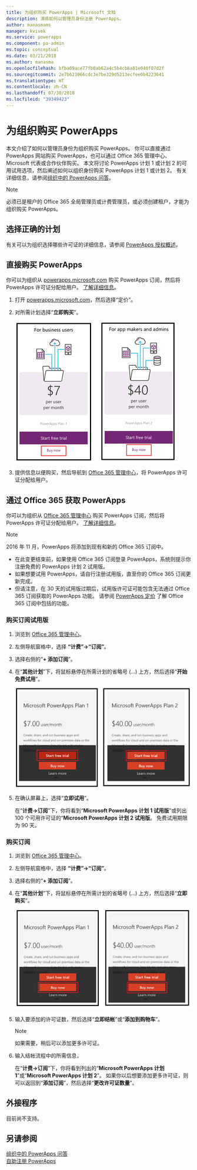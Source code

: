 ```yaml
---
title: 为组织购买 PowerApps | Microsoft 文档
description: 演练如何以管理员身份注册 PowerApps。
author: manasmams
manager: kvivek
ms.service: powerapps
ms.component: pa-admin
ms.topic: conceptual
ms.date: 03/21/2018
ms.author: manasma
ms.openlocfilehash: bfba09ace77fb0ab62a4c5b4cb6a01e040f07d2f
ms.sourcegitcommit: 2e7b621066cdc3e7be329d5213ecfee0b4223641
ms.translationtype: HT
ms.contentlocale: zh-CN
ms.lasthandoff: 07/30/2018
ms.locfileid: "39349423"
---
```

# <a name="purchase-powerapps-for-your-organization"></a>为组织购买 PowerApps
本文介绍了如何以管理员身份为组织购买 PowerApps。 你可以直接通过 PowerApps 网站购买 PowerApps，也可以通过 Office 365 管理中心、Microsoft 代表或合作伙伴购买。 本文将讨论 PowerApps 计划 1 或计划 2 的可用试用选项，然后阐述如何以组织身份购买 PowerApps 计划 1 或计划 2。 有关详细信息，请参阅[组织中的 PowerApps 问答](signup-question-and-answer.md)。

> [!NOTE]
>   必须已是租户的 Office 365 全局管理员或计费管理员，或必须创建租户，才能为组织购买 PowerApps。

## <a name="choosing-the-right-plan"></a>选择正确的计划
有关可以为组织选择哪些许可证的详细信息，请参阅 [PowerApps 授权概述](pricing-billing-skus.md)。

## <a name="purchase-powerapps-directly"></a>直接购买 PowerApps
你可以为组织从 [powerapps.microsoft.com][4] 购买 PowerApps 订阅，然后将 PowerApps 许可证分配给用户。 [了解详细信息][5]。

1. 打开 [powerapps.microsoft.com][4]，然后选择“定价”。

2. 对所需计划选择“**立即购买**”。

    ![](./media/signup-for-powerapps-admin/buy-now.png)

3. 提供信息以便购买，然后导航到 [Office 365 管理中心][6]，将 PowerApps 许可证分配给用户。

## <a name="get-powerapps-through-office-365"></a>通过 Office 365 获取 PowerApps
你可以为组织从 [Office 365 管理中心][6] 购买 PowerApps 订阅，然后将 PowerApps 许可证分配给用户。 [了解详细信息][5]。

> [!NOTE]
> 2016 年 11 月，PowerApps 将添加到现有和新的 Office 365 订阅中。
>
> * 在此变更结束前，如果使用 Office 365 订阅登录 PowerApps，系统则提示你注册免费的 PowerApps 计划 2 试用版。
> * 如果想要试用 PowerApps，请自行注册试用版，直至你的 Office 365 订阅更新完成。  
> * 但请注意，在 30 天的试用版过期后，试用版许可证可能包含无法通过 Office 365 订阅获取的 PowerApps 功能。  请参阅 [PowerApps 定价][2] 了解 Office 365 订阅中包括的功能。


### <a name="purchase-a-subscription-trial"></a>购买订阅试用版
1. 浏览到 [Office 365 管理中心][6]。

2. 左侧导航窗格中，选择 **“计费”->“订阅”**。

3. 选择右侧的“**+ 添加订阅**”。

4. 在“**其他计划**”下，将鼠标悬停在所需计划的省略号 (...) 上方，然后选择“**开始免费试用**”。

    ![](./media/signup-for-powerapps-admin/admin-purchase-trial.png)

5. 在确认屏幕上，选择“**立即试用**”。

    在“**计费->订阅**”下，你将看到“**Microsoft PowerApps 计划 1 试用版**”或列出 100 个可用许可证的“**Microsoft PowerApps 计划 2 试用版**。 免费试用期限为 90 天。

### <a name="purchase-a-subscription"></a>购买订阅
1. 浏览到 [Office 365 管理中心][6]。

2. 左侧导航窗格中，选择 **“计费”->“订阅”**。

3. 选择右侧的“**+ 添加订阅**”。

4. 在“**其他计划**”下，将鼠标悬停在所需计划的省略号 (...) 上方，然后选择“**立即购买**”。

    ![](./media/signup-for-powerapps-admin/admin-purchase-paid.png)

5. 输入要添加的许可证数，然后选择“**立即结帐**”或“**添加到购物车**”。

   > [!NOTE]
   > 如果需要，稍后可以添加更多许可证。


6. 输入结帐流程中的所需信息，

    在“**计费->订阅**”下，你将看到列出的“**Microsoft PowerApps 计划 1**”或“**Microsoft PowerApps 计划 2**”。 如果你以后想要添加更多许可证，则可以返回到“**添加订阅**”，然后选择“**更改许可证数量**”。

## <a name="add-ons"></a>外接程序
目前尚不支持。

## <a name="see-also"></a>另请参阅
[组织中的 PowerApps 问答](signup-question-and-answer.md)  
[自助注册 PowerApps](../maker/signup-for-powerapps.md)  

<!--Reference links in article-->
[1]: http://go.microsoft.com/fwlink/p/?LinkId=715583
[2]: http://go.microsoft.com/fwlink/p/?LinkId=708209
[4]: https://go.microsoft.com/fwlink/?linkid=832551
[5]: https://support.office.com/article/997596b5-4173-4627-b915-36abac6786dc
[6]: https://portal.office.com/admin/default.aspx
